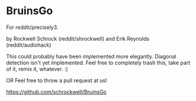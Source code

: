 # BruinsGo

For reddit/precisely3.

by Rockwell Schrock (reddit/shrockwell) and Erik Reynolds (reddit/audiohack)

This could probably have been implemented more elegantly.  Diagonal detection isn't yet implemented.  Feel free to completely trash this, take part of it, remix it, whatever. :)

OR Feel free to throw a pull request at us!

https://github.com/schrockwell/BruinsGo
